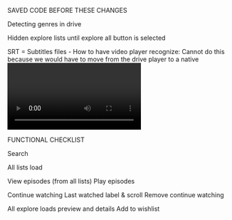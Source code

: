 SAVED CODE BEFORE THESE CHANGES

Detecting genres in drive

Hidden explore lists until explore all button is selected

SRT = Subtitles files - How to have video player recognize: Cannot do this because we would have to move from the drive player to a native <video> player, which requires drive to be public. Only way to do this would be:
Mux them in (burn or embed into the file)
	•	Use something like FFmpeg to merge subs directly into the MP4 as a caption track.
	•	Google Drive might then expose the CC button in their player.
	•	Downside: you have to re-encode every file that needs captions.



FUNCTIONAL CHECKLIST

Search

All lists load

View episodes (from all lists)
Play episodes

Continue watching
Last watched label & scroll
Remove continue watching

All explore loads preview and details
Add to wishlist
